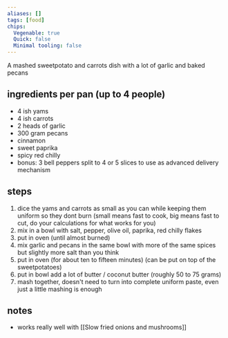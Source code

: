 ```yaml
---
aliases: []
tags: [food]
chips:
  Vegenable: true
  Quick: false
  Minimal tooling: false
---
```

A mashed sweetpotato and carrots dish with a lot of garlic and baked pecans 

## ingredients per pan (up to 4 people)
- ⁠4 ish yams
- ⁠4 ish carrots
- ⁠2 heads of garlic
- ⁠300 gram pecans
- ⁠cinnamon
- ⁠sweet paprika
- ⁠spicy red chilly
- bonus: 3 bell peppers split to 4 or 5 slices to use as advanced delivery mechanism

## steps
1. ⁠dice the yams and carrots as small as you can while keeping them uniform so they dont burn (small means fast to cook, big means fast to cut, do your calculations for what works for you)
2. ⁠mix in a bowl with salt, pepper, olive oil, paprika, red chilly flakes
3. ⁠put in oven (until almost burned)
4. ⁠mix garlic and pecans in the same bowl with more of the same spices but slightly more salt than you think
5. ⁠put in oven (for about ten to fifteen minutes) (can be put on top of the sweetpotatoes)
6. put in bowl add a lot of butter / coconut butter (roughly 50 to 75 grams)
6. ⁠mash together, doesn't need to turn into complete uniform paste, even just a little mashing is enough

## notes
- works really well with [[Slow fried onions and mushrooms]]